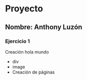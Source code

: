 # Proyecto
## Nombre: Anthony Luzón
### Ejercicio 1

Creación hola mundo

* div
* image
* Creación de páginas

```bash
```